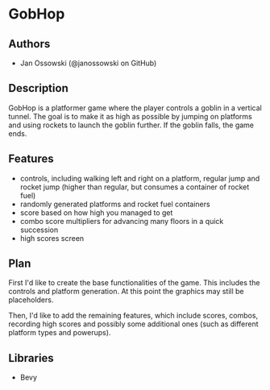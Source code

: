 # GobHop

## Authors
- Jan Ossowski (@janossowski on GitHub)

## Description
GobHop is a platformer game where the player controls a goblin in a vertical tunnel. The goal is to make it as high as possible by jumping on platforms and using rockets to launch the goblin further. If the goblin falls, the game ends.

## Features
- controls, including walking left and right on a platform, regular jump and rocket jump (higher than regular, but consumes a container of rocket fuel)
- randomly generated platforms and rocket fuel containers
- score based on how high you managed to get
- combo score multipliers for advancing many floors in a quick succession
- high scores screen

## Plan
First I'd like to create the base functionalities of the game. This includes the controls and platform generation. At this point the graphics may still be placeholders.

Then, I'd like to add the remaining features, which include scores, combos, recording high scores and possibly some additional ones (such as different platform types and powerups).

## Libraries
- Bevy
